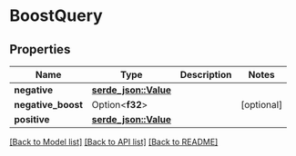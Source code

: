 # BoostQuery

## Properties

Name | Type | Description | Notes
------------ | ------------- | ------------- | -------------
**negative** | [**serde_json::Value**](.md) |  | 
**negative_boost** | Option<**f32**> |  | [optional]
**positive** | [**serde_json::Value**](.md) |  | 

[[Back to Model list]](../README.md#documentation-for-models) [[Back to API list]](../README.md#documentation-for-api-endpoints) [[Back to README]](../README.md)


